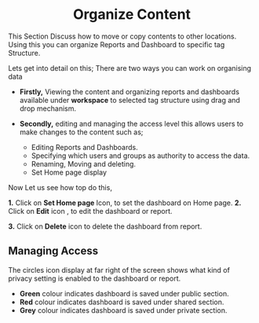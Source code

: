 

<center><h1>Organize Content</h1></center>

This Section Discuss how to move or copy contents to other locations. Using this you can organize Reports and Dashboard to specific tag Structure.

Lets get into detail on this;
There are two ways you can work on organising data 
 - **Firstly,** Viewing the content and organizing reports and dashboards  available under **workspace** to selected tag structure using drag and drop mechanism.

 - **Secondly,** editing and managing the access level this allows users to make changes to the content such as;

   - Editing Reports and Dashboards.
   -  Specifying which users and groups as  authority to access the data.
   -  Renaming, Moving and deleting. 
    - Set Home page display

Now Let us see how top do this,

**1.** Click on **Set Home page** Icon, to set the dashboard on Home page.
**2.** Click on  **Edit**  icon , to edit the dashboard or report.

**3.** Click on  **Delete**  icon to delete the dashboard from report.

## Managing Access

The circles icon display at far right of the screen shows what kind of privacy setting is enabled to the dashboard or report.

 -   **Green** colour indicates dashboard is saved under public section.
 -   **Red** colour indicates dashboard is saved under shared section.
-   **Grey** colour indicates dashboard is saved under private section.
<!--stackedit_data:
eyJoaXN0b3J5IjpbLTMyNzYzNjMxNSw1NTI3NTc2MzQsMjA4ND
YzODkyMCwxMTE3NTE5NzkwXX0=
-->